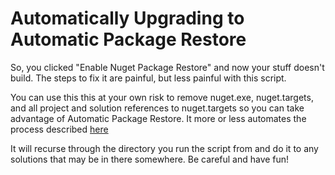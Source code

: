 Automatically Upgrading to Automatic Package Restore
====================================================

So, you clicked "Enable Nuget Package Restore" and now your stuff doesn't build. The steps to fix it are painful, but less painful with this script. 

You can use this this at your own risk to remove nuget.exe, nuget.targets, and all project and solution references to nuget.targets so you can take advantage of Automatic Package Restore. It more or less automates the process described [here](http://docs.nuget.org/docs/workflows/migrating-to-automatic-package-restore)

It will recurse through the directory you run the script from and do it to any solutions that may be in there somewhere. Be careful and have fun!
